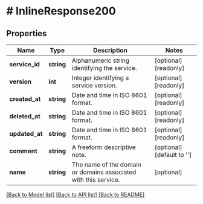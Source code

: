 # # InlineResponse200

## Properties

Name | Type | Description | Notes
------------ | ------------- | ------------- | -------------
**service_id** | **string** | Alphanumeric string identifying the service. | [optional] [readonly]
**version** | **int** | Integer identifying a service version. | [optional] [readonly]
**created_at** | **string** | Date and time in ISO 8601 format. | [optional] [readonly]
**deleted_at** | **string** | Date and time in ISO 8601 format. | [optional] [readonly]
**updated_at** | **string** | Date and time in ISO 8601 format. | [optional] [readonly]
**comment** | **string** | A freeform descriptive note. | [optional] [default to '']
**name** | **string** | The name of the domain or domains associated with this service. | [optional]

[[Back to Model list]](../../README.md#models) [[Back to API list]](../../README.md#endpoints) [[Back to README]](../../README.md)

